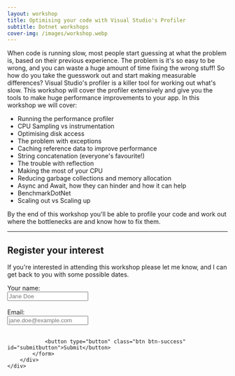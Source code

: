 ```yaml
---
layout: workshop
title: Optimising your code with Visual Studio's Profiler
subtitle: Dotnet workshops
cover-img: /images/workshop.webp
---
```


When code is running slow, most people start guessing at what the problem is, based on their previous experience. The problem is it's so easy to be wrong, and you can waste a huge amount of time fixing the wrong stuff! So how do you take the guesswork out and start making measurable differences? Visual Studio's profiler is a killer tool for working out what's slow. This workshop will cover the profiler extensively and give you the tools to make huge performance improvements to your app. In this workshop we will cover:

* Running the performance profiler
* CPU Sampling vs instrumentation
* Optimising disk access
* The problem with exceptions
* Caching reference data to improve performance
* String concatenation (everyone's favourite!)
* The trouble with reflection
* Making the most of your CPU
* Reducing garbage collections and memory allocation
* Async and Await, how they can hinder and how it can help
* BenchmarkDotNet
* Scaling out vs Scaling up

By the end of this workshop you'll be able to profile your code and work out where the bottlenecks are and know how to fix them.

<hr />

## Register your interest

<div id="submitform">
    <p>If you're interested in attending this workshop please let me know, and I can get back to you with some possible dates.</p>
    <div class="row">
        <div class="col-sm-6">
            <form>
                <div class="form-group">
                    <label for="name" class="text-input-label">Your name:</label> <br>
                    <input type="text" class="text-input-control" id="name" maxlength="50" placeholder="Jane Doe">
                </div>
                <br>
                <div class="form-group">
                    <label for="email" class="text-input-label">Email:</label> <br>
                    <input type="email" class="text-input-control" id="email" maxlength="100" placeholder="jane.doe@example.com">
                </div>
                <br>
                
                <button type="button" class="btn btn-success" id="submitbutton">Submit</button>
            </form>
        </div>
    </div>
</div>
